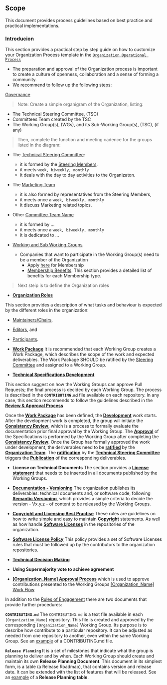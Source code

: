 ## Scope
This document provides process guidelines based on best practice and practical implementations.

### Introducion
This section provides a practical step by step guide on how to customize your Organization Process template in the [`Organization Operational Process`](Organization_Operational_Process.md)

* The preparation and approval of the Organization process is important to create a culture of openness, collaboration and a sense of forming a community.
* We recommend to follow up the following steps:

[Governance](/Organization_Operational_Process.md#governance)

> Note: Create a simple organigram of the Organization, listing:

  * The Technical Steering Committee, (TSC)
  * Committees Team created by the TSC
  * The Working Group(s), (WGs), and its Sub-Working Group(s), (TSC), (if any)

> Then, complete the function and meeting cadence for the groups listed in the diagram:

  * The [Technical Steering Committee](./Organization_Operational_Process.md#steering-committee):
    * it is formed by the [Steering Members](). 
    * it meets `week, biweekly, monthly` 
    * it deals with the day to day activities to the Organizaton.
  
  * The [Marketing Team](./Organization_Operational_Process.md#marketing-team)
    * it is also formed by representatives from the Steering Members, 
    * it meets once a `week, biweekly, monthly` 
    * it discuss Marketing related topics.

  * Other [Committee Team Name]()
    * it is formed by ...
    * it meets once a `week, biweekly, monthly` 
    * it is dedicated to ...

  * [Working and Sub Working Groups]()
    * Companies that want to participate in the Working Group(s) need to be a member of the Organization
      * Apply [here]() for Membership
      * [Membership Benefits](/Organization_Operational_Process#membership-benefits). This section provides a detailed list of benefits for each Membership type.

> Next steip is to define the Organization roles

* **[Organization Roles](./Organization_Operational_Process.md#organizataion-roles)**

This section provides a description of what tasks and behaviour is expected by the different roles in the organization: 
  
  * [Maintainers/Chairs](),
  * [Editors](), and
  * [Participants]().

* **[Work Package](./Organization_Operational_Process.md#work-packages)**
It is recommended that each Working Group creates a Work Package, which describes the scope of the work and expected deliverables.
The Work Package SHOULD be ratified by the [Steering Committee](./Organization_Operational_Process.md#steering-committee) and assigned to a Working Group.

* **[Technical Specifications Development](./Organization_Operational_Process.md#approval-process)**

This section suggest on how the Working Groups can approve Pull Requests; the final process is decided by each Working Group. The process is described in the **`CONTRIBUTING.md`** file available on each repository. In any case, this section recommends to follow the guidelines described in the **[Review & Approval Process](./Rules_of_Engagement.md#[Organization_Name]-approval-process)**

Once the **[Work Package](./Rules_of_Engagement.md#work-packages)** has been defined, the **[Development](./Rules_of_Engagement.md#work-flow-for-technical-specifications-development)** work starts. After the development work is completed, the group will initiate the **[Consistency Review](./Rules_of_Engagement.md#work-flow-for-technical-specifications-development)**, which is a process to formally evaluate the documentation prior final approval by the Working Group.
The **[Approval](./Rules_of_Engagement.md#omp-approval-process)** of the Specifications is performed by the Working Group after completing the **[Consistency Review](./Rules_of_Engagement.md#work-flow-for-technical-specifications-development)**.
Once the Group has formally approved the work under development, the deriverables need to be **[ratified](./Rules_of_Engagement.md#work-flow-for-technical-specifications-development)** by the **[Organization Team](./Rules_of_Engagement.md#organization-team)**. The **[ratification](./Rules_of_Engagement.md#work-flow-for-technical-specifications-development)** by the **[Technical Steering Committee](./Rules_of_Engagement.md#organization-team)** triggers the  **[Publication](./Rules_of_Engagement.md#work-flow-for-technical-specifications-development)** of the corresponding deliverables.

* **License on Technical Documents**
The section provides a **[License statement](./Rules_of_Engagement.md#technical-document-license)** that needs to be inserted in all documents published by the Working Groups.

* **[Documentation - Versioning](./Rules_of_Engagement.md#documentation)**
The organization publishes its deliverables: technical documents and, or software code, following **[Semantic Versioning](./Rules_of_Engagement.md#semantic-versioning)**, which provides a simple criteria to decide the version - Vx.y.z - of content to be released by the Working Groups.


* **[Copyright and Licensing Best Practise](./Rules_of_Engagement.md#copyright)**
These rules are guidelines on how to write simple and easy to maintain **[Copyright](./Rules_of_Engagement.md#copyright)** statements. As well as how handle **[Software Licenses](./Rules_of_Engagement.md#licenses)** in the repositories of the organization. 

* **[Software License Policy](./Rules_of_Engagement.md#software-license-policy)**
This policy provides a set of Software Licenses rules that must be followed up by the contributors to the organization repositories.

* **[Technical Decision Making](./Rules_of_Engagement.md#technical-decision-making)**

* **Using Supermajority vote to achieve agreement**

* **[[Organization_Name] Approval Process](./Rules_of_Engagement.md#omp-approval-process)** which is used to approve contributions presented to the Working Groups 
[[Organization_Name] Work Flow](./Rules_of_Engagement.md#github-flows)


In addition to the [Rules of Engagement]() there are two documents that provide further procedures:

**`CONTRIBUTING.md`** 
The `CONTRIBUTING.md` is a text file available in each `[Organization_Name]` repository. This file is created and approved by the corresponding `[Organization_Name]` Working Group. Its purpose is to describe how contribute to a particular repository. It can be adjusted as needed from one repository to another, even within the same Working Group. See an [example]() of a CONTRIBUTING.md file.

**`Release Planning`** 
It is a set of milestones that indicate what the group is planning to deliver and by when.
Each Working Group should create and maintain its own **Release Planning Document**. This document in its simplest form, is a table (a Release Roadmap), that contains version and release date. It can be extended with the list of features that will be released. See an [example]() of a **Release Planning table**.
